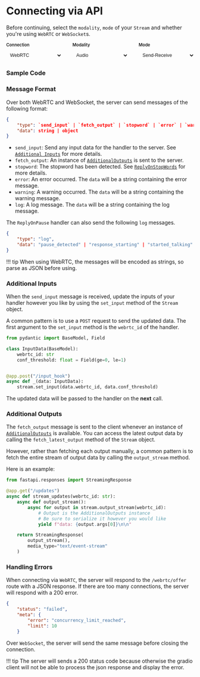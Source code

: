 # Connecting via API

Before continuing, select the `modality`, `mode` of your `Stream` and whether you're using `WebRTC` or `WebSocket`s.

<div class="config-selector">
    <div class="select-group">
        <label for="connection">Connection</label>
        <select id="connection" onchange="updateDocs()">
            <option value="webrtc">WebRTC</option>
            <option value="websocket">WebSocket</option>
        </select>
    </div>
    <div class="select-group">
        <label for="modality">Modality</label>
        <select id="modality" onchange="updateDocs()">
            <option value="audio">Audio</option>
            <option value="video">Video</option>
            <option value="audio-video">Audio-Video</option>
        </select>
    </div>
    <div class="select-group">
        <label for="mode">Mode</label>
        <select id="mode" onchange="updateDocs()">
            <option value="send-receive">Send-Receive</option>
            <option value="receive">Receive</option>
            <option value="send">Send</option>
        </select>
    </div>

</div>

### Sample Code
<div id="docs"></div>

### Message Format

Over both WebRTC and WebSocket, the server can send messages of the following format:

```json
{
    "type": `send_input` | `fetch_output` | `stopword` | `error` | `warning` | `log`,
    "data": string | object
}
```

- `send_input`: Send any input data for the handler to the server. See [`Additional Inputs`](#additional-inputs) for more details.
- `fetch_output`: An instance of [`AdditionalOutputs`](#additional-outputs) is sent to the server.
- `stopword`: The stopword has been detected. See [`ReplyOnStopWords`](../audio/#reply-on-stopwords) for more details.
- `error`: An error occurred. The `data` will be a string containing the error message.
- `warning`: A warning occurred. The `data` will be a string containing the warning message.
- `log`: A log message. The `data` will be a string containing the log message.

The `ReplyOnPause` handler can also send the following `log` messages.

```json
{
    "type": "log",
    "data": "pause_detected" | "response_starting" | "started_talking"
}
```

!!! tip
    When using WebRTC, the messages will be encoded as strings, so parse as JSON before using.

### Additional Inputs

When the `send_input` message is received, update the inputs of your handler however you like by using the `set_input` method of the `Stream` object.

A common pattern is to use a `POST` request to send the updated data. The first argument to the `set_input` method is the `webrtc_id` of the handler.

```python
from pydantic import BaseModel, Field

class InputData(BaseModel):
    webrtc_id: str
    conf_threshold: float = Field(ge=0, le=1)


@app.post("/input_hook")
async def _(data: InputData):
    stream.set_input(data.webrtc_id, data.conf_threshold)
```

The updated data will be passed to the handler on the **next** call.

### Additional Outputs

The `fetch_output` message is sent to the client whenever an instance of [`AdditionalOutputs`](../streams/#additional-outputs) is available. You can access the latest output data by calling the `fetch_latest_output` method of the `Stream` object. 

However, rather than fetching each output manually, a common pattern is to fetch the entire stream of output data by calling the `output_stream` method.

Here is an example:
```python
from fastapi.responses import StreamingResponse

@app.get("/updates")
async def stream_updates(webrtc_id: str):
    async def output_stream():
        async for output in stream.output_stream(webrtc_id):
            # Output is the AdditionalOutputs instance
            # Be sure to serialize it however you would like
            yield f"data: {output.args[0]}\n\n"

    return StreamingResponse(
        output_stream(), 
        media_type="text/event-stream"
    )
```

### Handling Errors

When connecting via `WebRTC`, the server will respond to the `/webrtc/offer` route with a JSON response. If there are too many connections, the server will respond with a 200 error.

```json
{
    "status": "failed",
    "meta": {
        "error": "concurrency_limit_reached",
        "limit": 10
    }
```

Over `WebSocket`, the server will send the same message before closing the connection.

!!! tip
    The server will sends a 200 status code because otherwise the gradio client will not be able to process the json response and display the error.

<style>
.config-selector {
    margin: 1em 0;
    display: flex;
    gap: 2em;
}

.select-group {
    display: flex;
    flex-direction: column;
    gap: 0.5em;
}

.select-group label {
    font-size: 0.8em;
    font-weight: 600;
    color: var(--md-default-fg-color--light);
}

.select-group select {
    padding: 0.5em;
    border: 1px solid var(--md-default-fg-color--lighter);
    border-radius: 4px;
    background-color: var(--md-code-bg-color);
    color: var(--md-code-fg-color);
    width: 150px;
    font-size: 0.9em;
}

/* Style code blocks to match site theme */
.rendered-content pre {
    background-color: var(--md-code-bg-color) !important;
    color: var(--md-code-fg-color) !important;
    padding: 1em;
    border-radius: 4px;
}

.rendered-content code {
    font-family: var(--md-code-font-family);
    background-color: var(--md-code-bg-color) !important;
    color: var(--md-code-fg-color) !important;
}
</style>

<script>

// doT.js
// 2011-2014, Laura Doktorova, https://github.com/olado/doT
// Licensed under the MIT license.


    var doT = {
        name: "doT",
        version: "1.1.1",
        templateSettings: {
            evaluate: /\{\{([\s\S]+?(\}?)+)\}\}/g,
            interpolate: /\{\{=([\s\S]+?)\}\}/g,
            encode: /\{\{!([\s\S]+?)\}\}/g,
            use: /\{\{#([\s\S]+?)\}\}/g,
            useParams: /(^|[^\w$])def(?:\.|\[[\'\"])([\w$\.]+)(?:[\'\"]\])?\s*\:\s*([\w$\.]+|\"[^\"]+\"|\'[^\']+\'|\{[^\}]+\})/g,
            define: /\{\{##\s*([\w\.$]+)\s*(\:|=)([\s\S]+?)#\}\}/g,
            defineParams: /^\s*([\w$]+):([\s\S]+)/,
            conditional: /\{\{\?(\?)?\s*([\s\S]*?)\s*\}\}/g,
            iterate: /\{\{~\s*(?:\}\}|([\s\S]+?)\s*\:\s*([\w$]+)\s*(?:\:\s*([\w$]+))?\s*\}\})/g,
            varname: "it",
            strip: false,
            append: true,
            selfcontained: false,
            doNotSkipEncoded: false
        },
        template: undefined, //fn, compile template
        compile: undefined, //fn, for express
        log: true
    }, _globals;

    doT.encodeHTMLSource = function (doNotSkipEncoded) {
        var encodeHTMLRules = { "&": "&#38;", "<": "&#60;", ">": "&#62;", '"': "&#34;", "'": "&#39;", "/": "&#47;" },
            matchHTML = doNotSkipEncoded ? /[&<>"'\/]/g : /&(?!#?\w+;)|<|>|"|'|\//g;
        return function (code) {
            return code ? code.toString().replace(matchHTML, function (m) { return encodeHTMLRules[m] || m; }) : "";
        };
    };

    _globals = (function () { return this || (0, eval)("this"); }());

    /* istanbul ignore else */
    if (typeof module !== "undefined" && module.exports) {
        module.exports = doT;
    } else if (typeof define === "function" && define.amd) {
        define(function () { return doT; });
    } else {
        _globals.doT = doT;
    }

    var startend = {
        append: { start: "'+(", end: ")+'", startencode: "'+encodeHTML(" },
        split: { start: "';out+=(", end: ");out+='", startencode: "';out+=encodeHTML(" }
    }, skip = /$^/;

    function resolveDefs(c, block, def) {
        return ((typeof block === "string") ? block : block.toString())
            .replace(c.define || skip, function (m, code, assign, value) {
                if (code.indexOf("def.") === 0) {
                    code = code.substring(4);
                }
                if (!(code in def)) {
                    if (assign === ":") {
                        if (c.defineParams) value.replace(c.defineParams, function (m, param, v) {
                            def[code] = { arg: param, text: v };
                        });
                        if (!(code in def)) def[code] = value;
                    } else {
                        new Function("def", "def['" + code + "']=" + value)(def);
                    }
                }
                return "";
            })
            .replace(c.use || skip, function (m, code) {
                if (c.useParams) code = code.replace(c.useParams, function (m, s, d, param) {
                    if (def[d] && def[d].arg && param) {
                        var rw = (d + ":" + param).replace(/'|\\/g, "_");
                        def.__exp = def.__exp || {};
                        def.__exp[rw] = def[d].text.replace(new RegExp("(^|[^\\w$])" + def[d].arg + "([^\\w$])", "g"), "$1" + param + "$2");
                        return s + "def.__exp['" + rw + "']";
                    }
                });
                var v = new Function("def", "return " + code)(def);
                return v ? resolveDefs(c, v, def) : v;
            });
    }

    function unescape(code) {
        return code.replace(/\\('|\\)/g, "$1").replace(/[\r\t\n]/g, " ");
    }

    doT.template = function (tmpl, c, def) {
        c = c || doT.templateSettings;
        var cse = c.append ? startend.append : startend.split, needhtmlencode, sid = 0, indv,
            str = (c.use || c.define) ? resolveDefs(c, tmpl, def || {}) : tmpl;

        str = ("var out='" + (c.strip ? str.replace(/(^|\r|\n)\t* +| +\t*(\r|\n|$)/g, " ")
            .replace(/\r|\n|\t|\/\*[\s\S]*?\*\//g, "") : str)
            .replace(/'|\\/g, "\\$&")
            .replace(c.interpolate || skip, function (m, code) {
                return cse.start + unescape(code) + cse.end;
            })
            .replace(c.encode || skip, function (m, code) {
                needhtmlencode = true;
                return cse.startencode + unescape(code) + cse.end;
            })
            .replace(c.conditional || skip, function (m, elsecase, code) {
                return elsecase ?
                    (code ? "';}else if(" + unescape(code) + "){out+='" : "';}else{out+='") :
                    (code ? "';if(" + unescape(code) + "){out+='" : "';}out+='");
            })
            .replace(c.iterate || skip, function (m, iterate, vname, iname) {
                if (!iterate) return "';} } out+='";
                sid += 1; indv = iname || "i" + sid; iterate = unescape(iterate);
                return "';var arr" + sid + "=" + iterate + ";if(arr" + sid + "){var " + vname + "," + indv + "=-1,l" + sid + "=arr" + sid + ".length-1;while(" + indv + "<l" + sid + "){"
                    + vname + "=arr" + sid + "[" + indv + "+=1];out+='";
            })
            .replace(c.evaluate || skip, function (m, code) {
                return "';" + unescape(code) + "out+='";
            })
            + "';return out;")
            .replace(/\n/g, "\\n").replace(/\t/g, '\\t').replace(/\r/g, "\\r")
            .replace(/(\s|;|\}|^|\{)out\+='';/g, '$1').replace(/\+''/g, "");
        //.replace(/(\s|;|\}|^|\{)out\+=''\+/g,'$1out+=');

        if (needhtmlencode) {
            if (!c.selfcontained && _globals && !_globals._encodeHTML) _globals._encodeHTML = doT.encodeHTMLSource(c.doNotSkipEncoded);
            str = "var encodeHTML = typeof _encodeHTML !== 'undefined' ? _encodeHTML : ("
                + doT.encodeHTMLSource.toString() + "(" + (c.doNotSkipEncoded || '') + "));"
                + str;
        }
        try {
            return new Function(c.varname, str);
        } catch (e) {
            /* istanbul ignore else */
            if (typeof console !== "undefined") console.log("Could not create a template function: " + str);
            throw e;
        }
    };

    doT.compile = function (tmpl, def) {
        return doT.template(tmpl, null, def);
    };

// WebRTC template

const webrtcTemplate = doT.template(`
To connect to the server, you need to create a new RTCPeerConnection object and call the \`setupWebRTC\` function below.
{{? it.mode === "send-receive" || it.mode === "receive" }}
This code snippet assumes there is an html element with an id of \`{{=it.modality}}_output_component_id\` where the output will be displayed. It should be {{? it.modality === "audio"}}a \`<audio>\`{{??}}an \`<video>\`{{?}} element.
{{?}}

\`\`\`javascript
// pass any rtc_configuration params here
const pc = new RTCPeerConnection();
{{? it.mode === "send-receive" || it.mode === "receive" }}
const {{=it.modality}}_output_component = document.getElementById("{{=it.modality}}_output_component_id");
{{?}}                     
async function setupWebRTC(peerConnection) {
    {{? it.mode === "send-receive" || it.mode === "send" }}      
    // Get {{=it.modality}} stream from webcam
    const stream = await navigator.mediaDevices.getUserMedia({
        {{=it.modality}}: true,
    })
    {{?}}
    {{? it.mode === "send-receive" }}
    //  Send {{=it.modality}} stream to server
    stream.getTracks().forEach(async (track) => {
        const sender = pc.addTrack(track, stream);
    })
    {{?? it.mode === "send" }}
    // Receive {{=it.modality}} stream from server
    pc.addTransceiver({{=it.modality}}, { direction: "recvonly" })
    {{?}}
    {{? it.mode === "send-receive" || it.mode === "receive" }}
    peerConnection.addEventListener("track", (evt) => {
        if ({{=it.modality}}_output_component && 
            {{=it.modality}}_output_component.srcObject !== evt.streams[0]) {
            {{=it.modality}}_output_component.srcObject = evt.streams[0];
        }
    });
    {{?}}
    // Create data channel (needed!)
    const dataChannel = peerConnection.createDataChannel("text");

    // Create and send offer
    const offer = await peerConnection.createOffer();
    await peerConnection.setLocalDescription(offer);

    let webrtc_id = Math.random().toString(36).substring(7)

    // Send ICE candidates to server
    // (especially needed when server is behind firewall)
    peerConnection.onicecandidate = ({ candidate }) => {
        if (candidate) {
            console.debug("Sending ICE candidate", candidate);
            fetch('/webrtc/offer', {
            method: 'POST',
            headers: { 'Content-Type': 'application/json' },
            body: JSON.stringify({
                candidate: candidate.toJSON(),
                webrtc_id: webrtc_id,
                type: "ice-candidate",
                    })
                })
            }
    };

    // Send offer to server
    const response = await fetch('/webrtc/offer', {
        method: 'POST',
        headers: { 'Content-Type': 'application/json' },
        body: JSON.stringify({
            sdp: offer.sdp,
            type: offer.type,
            webrtc_id: webrtc_id
        })
    });

    // Handle server response
    const serverResponse = await response.json();
    await peerConnection.setRemoteDescription(serverResponse);
}
\`\`\`
`);

// WebSocket template
const wsTemplate = doT.template(`
{{? it.modality !== "audio" || it.mode !== "send-receive" }}
WebSocket connections are currently only supported for audio in send-receive mode.
{{??}}

To connect to the server via WebSocket, you'll need to establish a WebSocket connection and handle audio processing. The code below assumes there is an HTML audio element for output playback.

The input audio must be mu-law encoded with a sample rate equal to the input_sample_rate of the handler you are connecting to. By default it is 48k Hz. 
The out audio will also be mulaw encoded and the sample rate will be equal to the output_sample_rate of the handler. By default it is 48k Hz.

\`\`\`javascript
// Setup audio context and stream
const audioContext = new AudioContext();
const stream = await navigator.mediaDevices.getUserMedia({
    audio: true
});

// Create WebSocket connection
const ws = new WebSocket(\`\${window.location.protocol === 'https:' ? 'wss:' : 'ws:'}//$\{window.location.host}/websocket/offer\`);

ws.onopen = () => {
    // Send initial start message with unique ID
    ws.send(JSON.stringify({
        event: "start",
        websocket_id: generateId()  // Implement your own ID generator
    }));

    // Setup audio processing
    const source = audioContext.createMediaStreamSource(stream);
    const processor = audioContext.createScriptProcessor(2048, 1, 1);
    source.connect(processor);
    processor.connect(audioContext.destination);

    processor.onaudioprocess = (e) => {
        const inputData = e.inputBuffer.getChannelData(0);
        const mulawData = convertToMulaw(inputData, audioContext.sampleRate);
        const base64Audio = btoa(String.fromCharCode.apply(null, mulawData));
        
        if (ws.readyState === WebSocket.OPEN) {
            ws.send(JSON.stringify({
                event: "media",
                media: {
                    payload: base64Audio
                }
            }));
        }
    };
};

ws.onmessage = (event) => {
    const data = JSON.parse(event.data);
    if (data?.type === "send_input") {
        fetch('/input_hook', {
            method: 'POST',
            headers: { 'Content-Type': 'application/json' },
            // Send additional input data here
            body: JSON.stringify({ webrtc_id: wsId })
        });
    }
    if (data.event === "media") {
        // Process received audio
        const audioData = atob(data.media.payload);
        const mulawData = new Uint8Array(audioData.length);
        for (let i = 0; i < audioData.length; i++) {
            mulawData[i] = audioData.charCodeAt(i);
        }

        // Convert mu-law to linear PCM
        const linearData = alawmulaw.mulaw.decode(mulawData);

        // Create an AudioBuffer
        const audioBuffer = outputContext.createBuffer(1, linearData.length, sampleRate);
        const channelData = audioBuffer.getChannelData(0);

        // Fill the buffer with the decoded data
        for (let i = 0; i < linearData.length; i++) {
            channelData[i] = linearData[i] / 32768.0;
        }

        // Do something with Audio Buffer
    }
};
\`\`\`
{{?}}
`);

function updateDocs() {
    // Get selected values
    const modality = document.getElementById('modality').value;
    const mode = document.getElementById('mode').value;
    const connection = document.getElementById('connection').value;

    // Context for templates
    const context = {
        modality: modality,
        mode: mode,
        additional_inputs: true,
        additional_outputs: true
    };

    // Choose template based on connection type
    const template = connection === 'webrtc' ? webrtcTemplate : wsTemplate;
    
    // Render docs with syntax highlighting
    const html = template(context);
    const docsDiv = document.getElementById('docs');
    docsDiv.innerHTML = marked.parse(html);
    docsDiv.className = 'rendered-content';

    // Initialize any code blocks that were just added
    document.querySelectorAll('pre code').forEach((block) => {
        hljs.highlightElement(block);
    });
}

// Initial render
document.addEventListener('DOMContentLoaded', updateDocs);
</script>


